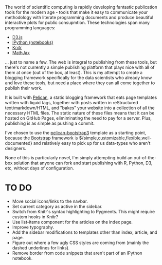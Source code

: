 The world of scientific computing is rapidly developing fantastic publication tools for the modern age - tools that make it easy to communicate your methodology with literate programming documents and produce beautiful interactive plots for public consupmtion. These technologies span many programming languages:
- [D3.js](d3js.org)
- [IPython (notebooks)](http://ipython.org/notebook)
- [Knitr](http://yihui.name/knitr/)
- [MathJax](http://mathjax.org)

... just to name a few. The web is integral to publishing from these tools, but there's not currently a simple publishing platform that plays nice with all of them at once (out of the box, at least). This is my attempt to create a blogging framework specifically for the data scientists who already know and love these tools, but need a place where they can all come together to publish their work.

It is built with [Pelican](http://docs.getpelican.com), a static blogging framework that eats page templates written with liquid tags, together with posts written in reStructured text/markdown/HTML, and "bakes" your website into a collection of all the necessary HTML files. The static nature of these files means that it can be hosted on GitHub Pages, elimiminating the need to pay for a server. Plus, publishing is as simple as pushing a commit.

I've chosen to use the [pelican-bootstrap3](https://github.com/DandyDev/pelican-bootstrap3) template as a starting point, because the [Bootstrap](http://getbootstrap.com) framework is ${simple,customizable,flexible,well-documented} and relatively easy to pick up for us data-types who aren't designers. 

None of this is particularly novel, I'm simply attempting build an out-of-the-box solution that anyone can fork and start publishing with R, Python, D3, etc, without days of configuration.

TO DO
=====
- Move social icons/links to the navbar.
- Set current category as active in the sidebar.
- Switch from Knitr's syntax highlighting to Pygments. This might require custom hooks in Knitr?
- Use list-items component for the articles on the index page.
- Improve typography.
- Add the sidebar modifications to templates other than index, article, and page.
- Figure out where a few ugly CSS styles are coming from (mainly the dashed underlines for links).
- Remove border from code snippets that aren't part of an IPython notebook.

